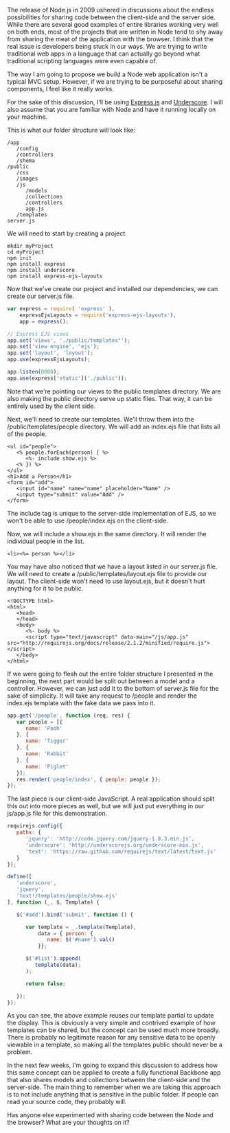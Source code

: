 The release of Node.js in 2009 ushered in discussions about the endless possibilities for sharing code between the client-side and the server side. While there are several good examples of entire libraries working very well on both ends, most of the projects that are written in Node tend to shy away from sharing the meat of the application with the browser. I think that the real issue is developers being stuck in our ways. We are trying to write traditional web apps in a language that can actually go beyond what traditional scripting languages were even capable of.

<!-- more -->

The way I am going to propose we build a Node web application isn't a typical MVC setup. However, if we are trying to be purposeful about sharing components, I feel like it really works.

For the sake of this discussion, I'll be using [Express.js](http://expressjs.com/) and [Underscore](http://underscorejs.org/). I will also assume that you are familiar with Node and have it running locally on your machine.

This is what our folder structure will look like:

```
/app
   /config
   /controllers
   /shema
/public
   /css
   /images
   /js
      /models
      /collections
      /controllers
      app.js
   /templates
server.js
```

We will need to start by creating a project.

```
mkdir myProject
cd myProject
npm init
npm install express
npm install underscore
npm install express-ejs-layouts
```

Now that we've create our project and installed our dependencies, we can create our server.js file.

```javascript
var express = require( 'express' ),
    expressEjsLayouts = require('express-ejs-layouts'),
    app = express();

// Express EJS views
app.set('views', './public/templates"');
app.set('view engine', 'ejs');
app.set('layout', 'layout');
app.use(expressEjsLayouts);

app.listen(8080);
app.use(express['static']('./public'));
```

Note that we're pointing our views to the public templates directory. We are also making the public directory serve up static files. That way, it can be entirely used by the client side.

Next, we'll need to create our templates. We'll throw them into the /public/templates/people directory. We will add an index.ejs file that lists all of the people.

```html4strict
<ul id="people">
   <% people.forEach(person) { %>
      <%- include show.ejs %>
   <% }) %>
</ul>
<h1>Add a Person</h1>
<form id="add">
   <input id="name" name="name" placeholder="Name" />
   <input type="submit" value="Add" />
</form>
```

The include tag is unique to the server-side implementation of EJS, so we won't be able to use /people/index.ejs on the client-side.

Now, we will include a show.ejs in the same directory. It will render the individual people in the list.

```html4strict
<li><%= person %></li>
```

You may have also noticed that we have a layout listed in our server.js file. We will need to create a  /public/templates/layout.ejs file to provide our layout. The client-side won't need to use layout.ejs, but it doesn't hurt anything for it to be public.

```html4strict
<!DOCTYPE html>
<html>
   <head>
   </head>
   <body>
      <%- body %>
      <script type="text/javascript" data-main="/js/app.js" src="http://requirejs.org/docs/release/2.1.2/minified/require.js"></script>
   </body>
</html>
```

If we were going to flesh out the entire folder structure I presented in the beginning, the next part would be split out between a model and a controller. However, we can just add it to the bottom of server.js file for the sake of simplicity. It will take any request to /people and render the index.ejs template with the fake data we pass into it.

```javascript
app.get('/people', function (req, res) {
   var people = [{
      name: 'Pooh'
   }, {
      name: 'Tigger'
   }, {
      name: 'Rabbit'
   }, {
      name: 'Piglet'
   }];
   res.render('people/index', { people: people });
});
```

The last piece is our client-side JavaScript. A real application should split this out into more pieces as well, but we will just put everything in our js/app.js file for this demonstration.

```javascript
requirejs.config({
   paths: {
      'jquery': 'http://code.jquery.com/jquery-1.8.3.min.js',
      'underscore': 'http://underscorejs.org/underscore-min.js',
      'text': 'https://raw.github.com/requirejs/text/latest/text.js'
   }
});

define([
   'underscore',
   'jquery',
   'text!/templates/people/show.ejs'
], function (_, $, Template) {

   $('#add').bind('submit', function () {

      var template = _.template(Template),
          data = { person: {
             name: $('#name').val()
          }};

      $('#list').append(
         template(data);
      );

      return false;

   });
});
```

As you can see, the above example reuses our template partial to update the display. This is obviously a very simple and contrived example of how templates can be shared, but the concept can be used much more broadly. There is probably no legitimate reason for any sensitive data to be openly viewable in a template, so making all the templates public should never be a problem.

In the next few weeks, I'm going to expand this discussion to address how this same concept can be applied to create a fully functional Backbone app that also shares models and collections between the client-side and the server-side. The main thing to remember when we are taking this approach is to not include anything that is sensitive in the public folder. If people can read your source code, they probably will.

Has anyone else experimented with sharing code between the Node and the browser? What are your thoughts on it?